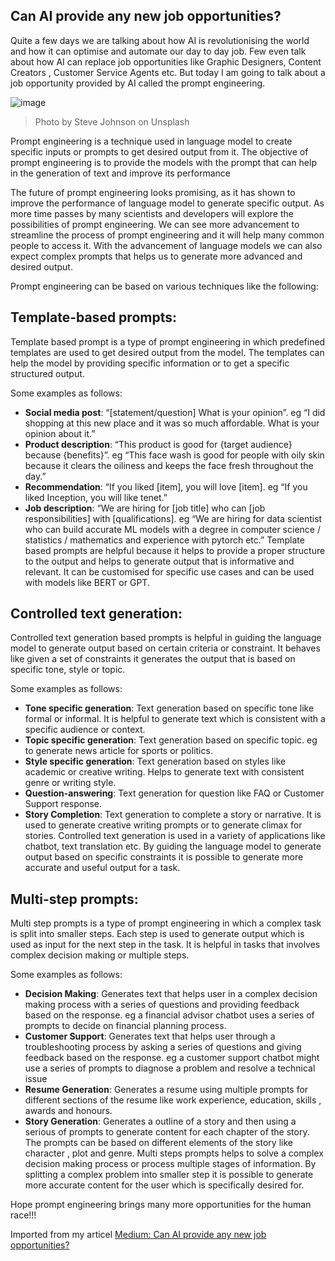 ## Can AI provide any new job opportunities?
Quite a few days we are talking about how AI is revolutionising the world and how it can optimise and automate our day to day job. Few even talk about how AI can replace job opportunities like Graphic Designers, Content Creators , Customer Service Agents etc. But today I am going to talk about a job opportunity provided by AI called the prompt engineering.

![image](https://user-images.githubusercontent.com/7569031/228196121-af16f5bd-b3e3-4141-8ea8-4e0fe9ae73c2.png)
>Photo by Steve Johnson on Unsplash

Prompt engineering is a technique used in language model to create specific inputs or prompts to get desired output from it. The objective of prompt engineering is to provide the models with the prompt that can help in the generation of text and improve its performance

The future of prompt engineering looks promising, as it has shown to improve the performance of language model to generate specific output. As more time passes by many scientists and developers will explore the possibilities of prompt engineering. We can see more advancement to streamline the process of prompt engineering and it will help many common people to access it. With the advancement of language models we can also expect complex prompts that helps us to generate more advanced and desired output.

Prompt engineering can be based on various techniques like the following:

## Template-based prompts:
Template based prompt is a type of prompt engineering in which predefined templates are used to get desired output from the model. The templates can help the model by providing specific information or to get a specific structured output.

Some examples as follows:

* **Social media post**: “[statement/question] What is your opinion”. eg “I did shopping at this new place and it was so much affordable. What is your opinion about it.”
* **Product description**: “This product is good for {target audience} because {benefits}”. eg “This face wash is good for people with oily skin because it clears the oiliness and keeps the face fresh throughout the day.”
* **Recommendation**: “If you liked [item], you will love [item]. eg “If you liked Inception, you will like tenet.”
* **Job description**: “We are hiring for [job title] who can [job responsibilities] with [qualifications]. eg “We are hiring for data scientist who can build accurate ML models with a degree in computer science / statistics / mathematics and experience with pytorch etc.”
Template based prompts are helpful because it helps to provide a proper structure to the output and helps to generate output that is informative and relevant. It can be customised for specific use cases and can be used with models like BERT or GPT.

## Controlled text generation:
Controlled text generation based prompts is helpful in guiding the language model to generate output based on certain criteria or constraint. It behaves like given a set of constraints it generates the output that is based on specific tone, style or topic.

Some examples as follows:

* **Tone specific generation**: Text generation based on specific tone like formal or informal. It is helpful to generate text which is consistent with a specific audience or context.
* **Topic specific generation**: Text generation based on specific topic. eg to generate news article for sports or politics.
* **Style specific generation**: Text generation based on styles like academic or creative writing. Helps to generate text with consistent genre or writing style.
* **Question-answering**: Text generation for question like FAQ or Customer Support response.
* **Story Completion**: Text generation to complete a story or narrative. It is used to generate creative writing prompts or to generate climax for stories.
Controlled text generation is used in a variety of applications like chatbot, text translation etc. By guiding the language model to generate output based on specific constraints it is possible to generate more accurate and useful output for a task.

## Multi-step prompts:
Multi step prompts is a type of prompt engineering in which a complex task is split into smaller steps. Each step is used to generate output which is used as input for the next step in the task. It is helpful in tasks that involves complex decision making or multiple steps.

Some examples as follows:

* **Decision Making**: Generates text that helps user in a complex decision making process with a series of questions and providing feedback based on the response. eg a financial advisor chatbot uses a series of prompts to decide on financial planning process.
* **Customer Support**: Generates text that helps user through a troubleshooting process by asking a series of questions and giving feedback based on the response. eg a customer support chatbot might use a series of prompts to diagnose a problem and resolve a technical issue
* **Resume Generation**: Generates a resume using multiple prompts for different sections of the resume like work experience, education, skills , awards and honours.
* **Story Generation**: Generates a outline of a story and then using a serious of prompts to generate content for each chapter of the story. The prompts can be based on different elements of the story like character , plot and genre.
Multi steps prompts helps to solve a complex decision making process or process multiple stages of information. By splitting a complex problem into smaller step it is possible to generate more accurate content for the user which is specifically desired for.

Hope prompt engineering brings many more opportunities for the human race!!!

Imported from my articel [Medium: Can AI provide any new job opportunities?](https://medium.com/gitconnected/prompt-engineering-a-job-opportunity-given-by-ai-43ceb1fed38)

